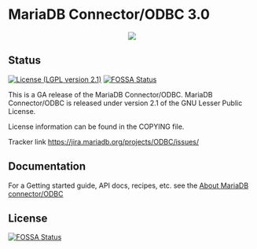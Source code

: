 # MariaDB Connector/ODBC 3.0
<p align="center">
  <a href="http://mariadb.com/">
    <img src="https://mariadb.com/kb/static/images/logo-2018-black.png">
  </a>
</p>


## Status
[![License (LGPL version 2.1)](https://img.shields.io/badge/license-GNU%20LGPL%20version%202.1-green.svg?style=flat-square)](http://opensource.org/licenses/LGPL-2.1)
[![FOSSA Status](https://app.fossa.io/api/projects/git%2Bgithub.com%2FMariaDB%2Fmariadb-connector-odbc.svg?type=shield)](https://app.fossa.io/projects/git%2Bgithub.com%2FMariaDB%2Fmariadb-connector-odbc?ref=badge_shield)

This is a GA release of the MariaDB Connector/ODBC.
MariaDB Connector/ODBC is released under version 2.1 of the
GNU Lesser Public License.

License information can be found in the COPYING file.

Tracker link <a href="https://jira.mariadb.org/projects/ODBC/issues/">https://jira.mariadb.org/projects/ODBC/issues/</a>

## Documentation

For a Getting started guide, API docs, recipes,  etc. see the [About MariaDB connector/ODBC](https://mariadb.com/kb/en/mariadb/about-mariadb-connector-odbc/)


## License
[![FOSSA Status](https://app.fossa.io/api/projects/git%2Bgithub.com%2FMariaDB%2Fmariadb-connector-odbc.svg?type=large)](https://app.fossa.io/projects/git%2Bgithub.com%2FMariaDB%2Fmariadb-connector-odbc?ref=badge_large)